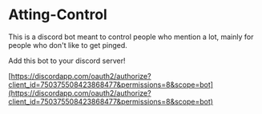 # Atting-Control
This is a discord bot meant to control people who mention a lot, mainly for people who don't like to get pinged.

Add this bot to your discord server!

[https://discordapp.com/oauth2/authorize?client_id=750375508423868477&permissions=8&scope=bot](https://discordapp.com/oauth2/authorize?client_id=750375508423868477&permissions=8&scope=bot)
